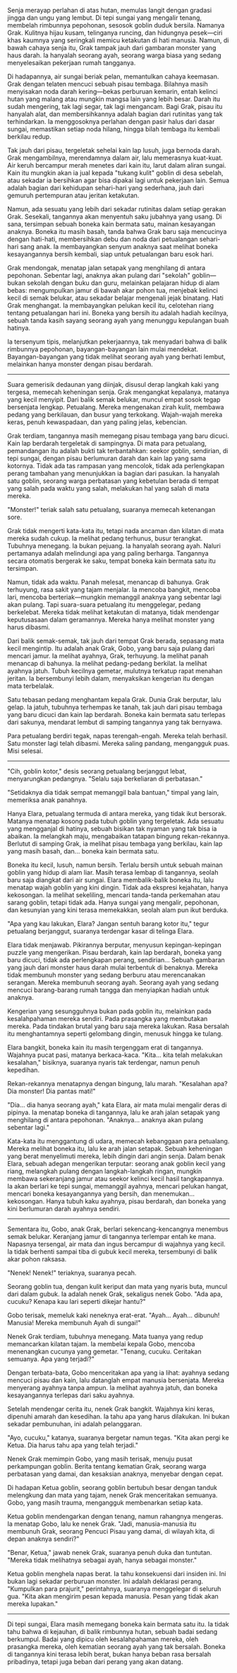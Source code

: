 Senja merayap perlahan di atas hutan, memulas langit dengan gradasi jingga dan ungu yang lembut. Di tepi sungai yang mengalir tenang, membelah rimbunnya pepohonan, sesosok goblin duduk bersila. Namanya Grak. Kulitnya hijau kusam, telinganya runcing, dan hidungnya pesek—ciri khas kaumnya yang seringkali memicu ketakutan di hati manusia. Namun, di bawah cahaya senja itu, Grak tampak jauh dari gambaran monster yang haus darah. Ia hanyalah seorang ayah, seorang warga biasa yang sedang menyelesaikan pekerjaan rumah tangganya.

Di hadapannya, air sungai beriak pelan, memantulkan cahaya keemasan. Grak dengan telaten mencuci sebuah pisau tembaga. Bilahnya masih menyisakan noda darah kering—bekas perburuan kemarin, entah kelinci hutan yang malang atau mungkin mangsa lain yang lebih besar. Darah itu sudah mengering, tak lagi segar, tak lagi mengancam. Bagi Grak, pisau itu hanyalah alat, dan membersihkannya adalah bagian dari rutinitas yang tak terhindarkan. Ia menggosoknya perlahan dengan pasir halus dari dasar sungai, memastikan setiap noda hilang, hingga bilah tembaga itu kembali berkilau redup.

Tak jauh dari pisau, tergeletak sehelai kain lap lusuh, juga bernoda darah. Grak mengambilnya, merendamnya dalam air, lalu memerasnya kuat-kuat. Air keruh bercampur merah menetes dari kain itu, larut dalam aliran sungai. Kain itu mungkin akan ia jual kepada "tukang kulit" goblin di desa sebelah, atau sekadar ia bersihkan agar bisa dipakai lagi untuk pekerjaan lain. Semua adalah bagian dari kehidupan sehari-hari yang sederhana, jauh dari gemuruh pertempuran atau jeritan ketakutan.

Namun, ada sesuatu yang lebih dari sekadar rutinitas dalam setiap gerakan Grak. Sesekali, tangannya akan menyentuh saku jubahnya yang usang. Di sana, tersimpan sebuah boneka kain bermata satu, mainan kesayangan anaknya. Boneka itu masih basah, tanda bahwa Grak baru saja mencucinya dengan hati-hati, membersihkan debu dan noda dari petualangan sehari-hari sang anak. Ia membayangkan senyum anaknya saat melihat boneka kesayangannya bersih kembali, siap untuk petualangan baru esok hari.

Grak mendongak, menatap jalan setapak yang menghilang di antara pepohonan. Sebentar lagi, anaknya akan pulang dari "sekolah" goblin—bukan sekolah dengan buku dan guru, melainkan pelajaran hidup di alam bebas: mengumpulkan jamur di bawah akar pohon tua, menjebak kelinci kecil di semak belukar, atau sekadar belajar mengenali jejak binatang. Hati Grak menghangat. Ia membayangkan pelukan kecil itu, celotehan riang tentang petualangan hari ini. Boneka yang bersih itu adalah hadiah kecilnya, sebuah tanda kasih sayang seorang ayah yang menunggu kepulangan buah hatinya.

Ia tersenyum tipis, melanjutkan pekerjaannya, tak menyadari bahwa di balik rimbunnya pepohonan, bayangan-bayangan lain mulai mendekat. Bayangan-bayangan yang tidak melihat seorang ayah yang berhati lembut, melainkan hanya monster dengan pisau berdarah.

***

Suara gemerisik dedaunan yang diinjak, disusul derap langkah kaki yang tergesa, memecah keheningan senja. Grak mengangkat kepalanya, matanya yang kecil menyipit. Dari balik semak belukar, muncul empat sosok tegap bersenjata lengkap. Petualang. Mereka mengenakan zirah kulit, membawa pedang yang berkilauan, dan busur yang terkokang. Wajah-wajah mereka keras, penuh kewaspadaan, dan yang paling jelas, kebencian.

Grak terdiam, tangannya masih memegang pisau tembaga yang baru dicuci. Kain lap berdarah tergeletak di sampingnya. Di mata para petualang, pemandangan itu adalah bukti tak terbantahkan: seekor goblin, sendirian, di tepi sungai, dengan pisau berlumuran darah dan kain lap yang sama kotornya. Tidak ada tas rampasan yang mencolok, tidak ada perlengkapan perang tambahan yang menunjukkan ia bagian dari pasukan. Ia hanyalah satu goblin, seorang warga perbatasan yang kebetulan berada di tempat yang salah pada waktu yang salah, melakukan hal yang salah di mata mereka.

"Monster!" teriak salah satu petualang, suaranya memecah ketenangan sore.

Grak tidak mengerti kata-kata itu, tetapi nada ancaman dan kilatan di mata mereka sudah cukup. Ia melihat pedang terhunus, busur terangkat. Tubuhnya menegang. Ia bukan pejuang. Ia hanyalah seorang ayah. Naluri pertamanya adalah melindungi apa yang paling berharga. Tangannya secara otomatis bergerak ke saku, tempat boneka kain bermata satu itu tersimpan.

Namun, tidak ada waktu. Panah melesat, menancap di bahunya. Grak terhuyung, rasa sakit yang tajam menjalar. Ia mencoba bangkit, mencoba lari, mencoba berteriak—mungkin memanggil anaknya yang sebentar lagi akan pulang. Tapi suara-suara petualang itu menggelegar, pedang berkelebat. Mereka tidak melihat ketakutan di matanya, tidak mendengar keputusasaan dalam geramannya. Mereka hanya melihat monster yang harus dibasmi.

Dari balik semak-semak, tak jauh dari tempat Grak berada, sepasang mata kecil mengintip. Itu adalah anak Grak, Gobo, yang baru saja pulang dari mencari jamur. Ia melihat ayahnya, Grak, terhuyung. Ia melihat panah menancap di bahunya. Ia melihat pedang-pedang berkilat. Ia melihat ayahnya jatuh. Tubuh kecilnya gemetar, mulutnya terkatup rapat menahan jeritan. Ia bersembunyi lebih dalam, menyaksikan kengerian itu dengan mata terbelalak.

Satu tebasan pedang menghantam kepala Grak. Dunia Grak berputar, lalu gelap. Ia jatuh, tubuhnya terhempas ke tanah, tak jauh dari pisau tembaga yang baru dicuci dan kain lap berdarah. Boneka kain bermata satu terlepas dari sakunya, mendarat lembut di samping tangannya yang tak bernyawa.

Para petualang berdiri tegak, napas terengah-engah. Mereka telah berhasil. Satu monster lagi telah dibasmi. Mereka saling pandang, mengangguk puas. Misi selesai.

***

"Cih, goblin kotor," desis seorang petualang berjanggut lebat, menyarungkan pedangnya. "Selalu saja berkeliaran di perbatasan."

"Setidaknya dia tidak sempat memanggil bala bantuan," timpal yang lain, memeriksa anak panahnya.

Hanya Elara, petualang termuda di antara mereka, yang tidak ikut bersorak. Matanya menatap kosong pada tubuh goblin yang tergeletak. Ada sesuatu yang mengganjal di hatinya, sebuah bisikan tak nyaman yang tak bisa ia abaikan. Ia melangkah maju, mengabaikan tatapan bingung rekan-rekannya. Berlutut di samping Grak, ia melihat pisau tembaga yang berkilau, kain lap yang masih basah, dan... boneka kain bermata satu.

Boneka itu kecil, lusuh, namun bersih. Terlalu bersih untuk sebuah mainan goblin yang hidup di alam liar. Masih terasa lembap di tangannya, seolah baru saja diangkat dari air sungai. Elara membalik-balik boneka itu, lalu menatap wajah goblin yang kini dingin. Tidak ada ekspresi kejahatan, hanya kekosongan. Ia melihat sekeliling, mencari tanda-tanda perkemahan atau sarang goblin, tetapi tidak ada. Hanya sungai yang mengalir, pepohonan, dan kesunyian yang kini terasa memekakkan, seolah alam pun ikut berduka.

"Apa yang kau lakukan, Elara? Jangan sentuh barang kotor itu," tegur petualang berjanggut, suaranya terdengar kasar di telinga Elara.

Elara tidak menjawab. Pikirannya berputar, menyusun kepingan-kepingan puzzle yang mengerikan. Pisau berdarah, kain lap berdarah, boneka yang baru dicuci, tidak ada perlengkapan perang, sendirian... Sebuah gambaran yang jauh dari monster haus darah mulai terbentuk di benaknya. Mereka tidak membunuh monster yang sedang berburu atau merencanakan serangan. Mereka membunuh seorang ayah. Seorang ayah yang sedang mencuci barang-barang rumah tangga dan menyiapkan hadiah untuk anaknya.

Kengerian yang sesungguhnya bukan pada goblin itu, melainkan pada kesalahpahaman mereka sendiri. Pada prasangka yang membutakan mereka. Pada tindakan brutal yang baru saja mereka lakukan. Rasa bersalah itu menghantamnya seperti gelombang dingin, menusuk hingga ke tulang.

Elara bangkit, boneka kain itu masih tergenggam erat di tangannya. Wajahnya pucat pasi, matanya berkaca-kaca. "Kita... kita telah melakukan kesalahan," bisiknya, suaranya nyaris tak terdengar, namun penuh kepedihan.

Rekan-rekannya menatapnya dengan bingung, lalu marah. "Kesalahan apa? Dia monster! Dia pantas mati!"

"Dia... dia hanya seorang ayah," kata Elara, air mata mulai mengalir deras di pipinya. Ia menatap boneka di tangannya, lalu ke arah jalan setapak yang menghilang di antara pepohonan. "Anaknya... anaknya akan pulang sebentar lagi."

Kata-kata itu menggantung di udara, memecah kebanggaan para petualang. Mereka melihat boneka itu, lalu ke arah jalan setapak. Sebuah keheningan yang berat menyelimuti mereka, lebih dingin dari angin senja. Dalam benak Elara, sebuah adegan mengerikan terputar: seorang anak goblin kecil yang riang, melangkah pulang dengan langkah-langkah ringan, mungkin membawa sekeranjang jamur atau seekor kelinci kecil hasil tangkapannya. Ia akan berlari ke tepi sungai, memanggil ayahnya, mencari pelukan hangat, mencari boneka kesayangannya yang bersih, dan menemukan... kekosongan. Hanya tubuh kaku ayahnya, pisau berdarah, dan boneka yang kini berlumuran darah ayahnya sendiri.

***

Sementara itu, Gobo, anak Grak, berlari sekencang-kencangnya menembus semak belukar. Keranjang jamur di tangannya terlempar entah ke mana. Napasnya tersengal, air mata dan ingus bercampur di wajahnya yang kecil. Ia tidak berhenti sampai tiba di gubuk kecil mereka, tersembunyi di balik akar pohon raksasa.

"Nenek! Nenek!" teriaknya, suaranya pecah.

Seorang goblin tua, dengan kulit keriput dan mata yang nyaris buta, muncul dari dalam gubuk. Ia adalah nenek Grak, sekaligus nenek Gobo. "Ada apa, cucuku? Kenapa kau lari seperti dikejar hantu?"

Gobo terisak, memeluk kaki neneknya erat-erat. "Ayah... Ayah... dibunuh! Manusia! Mereka membunuh Ayah di sungai!"

Nenek Grak terdiam, tubuhnya menegang. Mata tuanya yang redup memancarkan kilatan tajam. Ia membelai kepala Gobo, mencoba menenangkan cucunya yang gemetar. "Tenang, cucuku. Ceritakan semuanya. Apa yang terjadi?"

Dengan terbata-bata, Gobo menceritakan apa yang ia lihat: ayahnya sedang mencuci pisau dan kain, lalu datanglah empat manusia bersenjata. Mereka menyerang ayahnya tanpa ampun. Ia melihat ayahnya jatuh, dan boneka kesayangannya terlepas dari saku ayahnya.

Setelah mendengar cerita itu, nenek Grak bangkit. Wajahnya kini keras, dipenuhi amarah dan kesedihan. Ia tahu apa yang harus dilakukan. Ini bukan sekadar pembunuhan, ini adalah pelanggaran.

"Ayo, cucuku," katanya, suaranya bergetar namun tegas. "Kita akan pergi ke Ketua. Dia harus tahu apa yang telah terjadi."

Nenek Grak memimpin Gobo, yang masih terisak, menuju pusat perkampungan goblin. Berita tentang kematian Grak, seorang warga perbatasan yang damai, dan kesaksian anaknya, menyebar dengan cepat.

Di hadapan Ketua goblin, seorang goblin bertubuh besar dengan tanduk melengkung dan mata yang tajam, nenek Grak menceritakan semuanya. Gobo, yang masih trauma, mengangguk membenarkan setiap kata.

Ketua goblin mendengarkan dengan tenang, namun rahangnya mengeras. Ia menatap Gobo, lalu ke nenek Grak. "Jadi, manusia-manusia itu membunuh Grak, seorang Pencuci Pisau yang damai, di wilayah kita, di depan anaknya sendiri?"

"Benar, Ketua," jawab nenek Grak, suaranya penuh duka dan tuntutan. "Mereka tidak melihatnya sebagai ayah, hanya sebagai monster."

Ketua goblin menghela napas berat. Ia tahu konsekuensi dari insiden ini. Ini bukan lagi sekadar perburuan monster. Ini adalah deklarasi perang. "Kumpulkan para prajurit," perintahnya, suaranya menggelegar di seluruh gua. "Kita akan mengirim pesan kepada manusia. Pesan yang tidak akan mereka lupakan."

***

Di tepi sungai, Elara masih memegang boneka kain bermata satu itu. Ia tidak tahu bahwa di kejauhan, di balik rimbunnya hutan, sebuah badai sedang berkumpul. Badai yang dipicu oleh kesalahpahaman mereka, oleh prasangka mereka, oleh kematian seorang ayah yang tak bersalah. Boneka di tangannya kini terasa lebih berat, bukan hanya beban rasa bersalah pribadinya, tetapi juga beban dari perang yang akan datang.